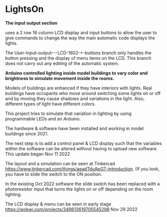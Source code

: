 # LightsOn

**The input output section**

uses a 2 row 16 column LCD display and input buttons to allow the user to give commands to change the way the main automatic code displays the lights.

The User-Input-output---LCD-1602-+-buttons branch only handles the button pressing and the display of menu items on the LCD. This branch does not carry out any editing of the automatic system.



**Arduino controlled lighting inside model buildings to vary color and brightness to simulate movement inside the rooms.**

Models of buildings are enhanced if they have interiors with lights. Real buildings have occupants who move around switching some lights on or off and by moving they cause shadows and variations in the light. Also, different types of light have different colors.

This project tries to simulate that variation in lighting by using programmable LEDs and an Arduino.

The hardware & software have been installed and working in model buildings since 2021.

The next step is to add a control panel & LCD display such that the variables within the software can be altered without having to upload new software.
This update began Nov 11 2022

The layout and a simulation can be seen at Tinkercad https://www.tinkercad.com/things/aeadTduApG7-introduction. (If you look, you have to slide the switch to the ON position.

In the existing Oct 2022 software the slide switch has been replaced with a photoresistor input that turns the lights on or off depending on the room lighting.

The LCD display & menu can be seen in early stage https://wokwi.com/projects/349613619705545298 Nov 29 2022
